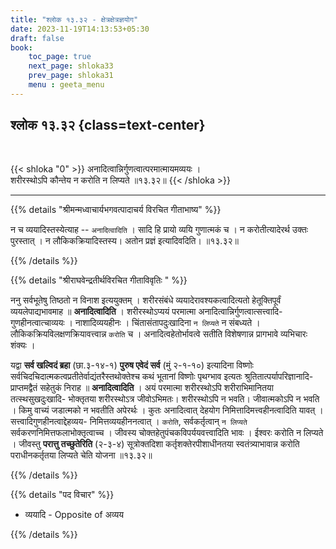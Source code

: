 ```yaml
---
title: "श्लोक १३.३२ - क्षेत्रक्षेत्रज्ञयोग"
date: 2023-11-19T14:13:53+05:30
draft: false
book:
    toc_page: true
    next_page: shloka33
    prev_page: shloka31
    menu : geeta_menu
---
```




## श्लोक १३.३२ {class=text-center}

<br/>

{{< shloka  "0"  >}}
अनादित्वान्निर्गुणत्वात्परमात्मायमव्ययः ।  
शरीरस्थोऽपि कौन्तेय न करोति न लिप्यते ॥१३.३२॥
{{< /shloka >}}

---


{{% details "श्रीमन्मध्वाचार्यभगवत्पादाचर्य विरचित  गीताभाष्य" %}}

न च व्ययादिस्तस्येत्याह -- `अनादित्वादिति` । सादि हि प्रायो 
व्ययि गुणात्मकं च । न करोतीत्यादेरर्थ उक्तः पुरस्तात् । न 
लौकिकक्रियादिस्तस्य। अतोन प्रज्ञं इत्यादिवदिति। ॥१३.३२॥

{{% /details %}}



{{% details "श्रीराघवेन्द्रतीर्थविरचित गीताविवृतिः " %}}

ननु सर्वभूतेषु तिष्ठतो न विनाश इत्ययुक्तम्‌ । शरीरसंबंधे 
व्ययादेरावश्यकत्वादित्यतो हेतूक्तिपूर्वं व्ययलेपाद्यभावमाह 
॥ **अनादित्वादिति** । शरीरस्थोऽप्ययं परमात्मा 
अनादित्वान्निर्गुणत्वात्सत्त्वादि- गुणहीनत्वात्चाव्ययः । 
नाशादिव्ययहीनः । चिंतासंतापदुःखादिना `न लिप्यते` न
संबध्यते । लौकिकक्रियविलक्षणक्रियावत्त्वान्न `करोति` च । 
अनादित्वहेतोर्भावत्वे सतीति विशेषणान्न प्रागभावे व्यभिचारः 
शंक्यः ।   

यद्वा **सर्व खल्विदं ब्रहा** (छा.३-१४-१) 
**पुरुष एवेदं सर्व** (मुं २-१-१०) इत्यादिना विष्णोः 
सर्वचिदचिदात्मकत्वप्रतीतेर्वाद्यंतरैस्तथोक्तेश्च कथं 
भूतानां विष्णोः पृथग्भाव इत्यतः 
श्रुतितात्पर्यापरिज्ञानादि- प्राप्तमद्वैतं सहेतुकं 
निराह ॥ **अनादित्वादिति** । 
अयं परमात्मा शरीरस्थोऽपि शरीराभिमानितया 
तत्स्थसुखदुःखादि- भोक्तृतया शरीरस्थोऽत्र जीवोऽभिमतः। 
शरीरस्थोऽपि न भवति। जीवात्मकोऽपि 
न भवति । किमु वाच्यं जडात्मको न भवतीति अपेरर्थः । 
कुतः अनादित्वात्‌ देहयोग निमित्तादिमत्त्वहीनत्वादिति 
यावत्‌ । सत्त्वादिगुणहीनत्वाद्देहव्यय- 
निमित्तव्ययहीननत्वात्‌ । `करोति`, सर्वकर्तृत्वान् `न लिप्यते`
सर्वकरणनिमित्तफलाभोक्तृत्वाच्च । 
जीवस्य चोक्तहेतुपंचकविपर्ययवत्त्वादिति
भावः । ईश्वरः करोति न लिप्यते । 
जीवस्तु **परात्तु तच्छुतेरिति** (२-३-४) 
सूत्रोक्तदिशा कर्तृशक्तेरपीशाधीनतया स्वतंत्र्याभावान्न करोति पराधीनकर्तृतया 
लिप्यते चेति योजना ॥१३.३२॥


{{% /details %}}



{{% details "पद विचार" %}}

- व्ययादि - Opposite of अव्यय 

{{% /details %}}
